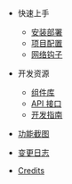 - 快速上手
  - [安装部署](deployment.md)
  - [项目配置](configuration.md)
  - [网络钩子](webhooks.md)

- 开发资源
  - [组件库](modules.md)
  - [API 接口](api.md)
  - [开发指南](development.md)

- [功能截图](screenshot.md)
- [变更日志](changelog.md)
- [Credits](credits.md)
